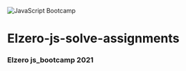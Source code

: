 ![JavaScript Bootcamp](https://elzero.org/js.png)

# Elzero-js-solve-assignments
### Elzero js_bootcamp 2021
